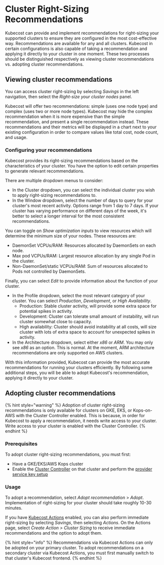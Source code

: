 # Cluster Right-Sizing Recommendations

Kubecost can provide and implement recommendations for right-sizing your supported clusters to ensure they are configured in the most cost-effective way. Recommendations are available for any and all clusters. Kubecost in certain configurations is also capable of taking a recommendation and applying it directly to your cluster in one moment. These two processes should be distinguished respectively as viewing cluster recommendations vs. adopting cluster recommendations.

## Viewing cluster recommendations

You can access cluster right-sizing by selecting _Savings_ in the left navigation, then select the _Right-size your cluster nodes_ panel.

Kubecost will offer two recommendations: simple (uses one node type) and complex (uses two or more node types). Kubecost may hide the complex recommendation when it is more expensive than the simple recommendation, and present a single recommendation instead. These recommendations and their metrics will be displayed in a chart next to your existing configuration in order to compare values like total cost, node count, and usage.

### Configuring your recommendations

Kubecost provides its right-sizing recommendations based on the characteristics of your cluster. You have the option to edit certain properties to generate relevant recommendations.

There are multiple dropdown menus to consider:

* In the Cluster dropdown, you can select the individual cluster you wish to apply right-sizing recommendations to.
* In the Window dropdown, select the number of days to query for your cluster's most recent activity. Options range from 1 day to 7 days. If your cluster has varying performance on different days of the week, it's better to select a longer interval for the most consistent recommendations.

You can toggle on _Show optimization inputs_ to view resources which will determine the minimum size of your nodes. These resources are:

* DaemonSet VCPUs/RAM: Resources allocated by DaemonSets on each node.
* Max pod VCPUs/RAM: Largest resource allocation by any single Pod in the cluster.
* Non-DaemonSet/static VCPUs/RAM: Sum of resources allocated to Pods not controlled by DaemonSets.

Finally, you can select _Edit_ to provide information about the function of your cluster.

* In the Profile dropdown, select the most relevant category of your cluster. You can select _Production_, _Development_, or _High Availability_.
  * Production: Stable cluster activity, will provide some extra space for potential spikes in activity.
  * Development: Cluster can tolerate small amount of instability, will run cluster somewhat close to capacity.
  * High availability: Cluster should avoid instability at all costs, will size cluster with lots of extra space to account for unexpected spikes in activity.
* In the Architecture dropdown, select either _x86_ or _ARM_. You may only see _x86_ as an option. This is normal. At the moment, ARM architecture recommendations are only supported on AWS clusters.

With this information provided, Kubecost can provide the most accurate recommendations for running your clusters efficiently. By following some additional steps, you will be able to adopt Kubecost's recommendation, applying it directly to your cluster.

## Adopting cluster recommendations

{% hint style="warning" %}
Adoption of cluster right-sizing recommendations is only available for clusters on GKE, EKS, or Kops-on-AWS with the Cluster Controller enabled. This is because, in order for Kubecost to apply a recommendation, it needs write access to your cluster. Write access to your cluster is enabled with the Cluster Controller.
{% endhint %}

### Prerequisites

To adopt cluster right-sizing recommendations, you must first:

* Have a GKE/EKS/AWS Kops cluster
* Enable the [Cluster Controller](https://docs.kubecost.com/install-and-configure/advanced-configuration/controller) on that cluster and perform the [provider service key setup](https://docs.kubecost.com/install-and-configure/advanced-configuration/controller#provider-service-key-setup)

### Usage

To adopt a recommendation, select _Adopt recommendation_ > _Adopt_. Implementation of right-sizing for your cluster should take roughly 10-30 minutes.

If you have [Kubecost Actions](https://docs.kubecost.com/using-kubecost/navigating-the-kubecost-ui/savings/savings-actions) enabled, you can also perform immediate right-sizing by selecting _Savings_, then selecting _Actions_. On the Actions page, select _Create Action > Cluster Sizing_ to receive immediate recommendations and the option to adopt them.

{% hint style="info" %}
Recommendations via Kubecost Actions can only be adopted on your primary cluster. To adopt recommendations on a secondary cluster via Kubecost Actions, you must first manually switch to that cluster's Kubecost frontend.
{% endhint %}
